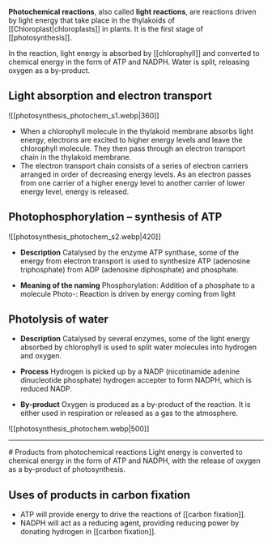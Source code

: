 **Photochemical reactions**, also called **light reactions**, are reactions driven by light energy that take place in the thylakoids of [[Chloroplast|chloroplasts]] in plants. It is the first stage of [[photosynthesis]].

In the reaction, light energy is absorbed by [[chlorophyll]] and converted to chemical energy in the form of ATP and NADPH. Water is split, releasing oxygen as a by-product.

## Light absorption and electron transport
![[photosynthesis_photochem_s1.webp|360]]

- When a chlorophyll molecule in the thylakoid membrane absorbs light energy, electrons are excited to higher energy levels and leave the chlorophyll molecule. They then pass through an electron transport chain in the thylakoid membrane.
- The electron transport chain consists of a series of electron carriers arranged in order of decreasing energy levels. As an electron passes from one carrier of a higher energy level to another carrier of lower energy level, energy is released.

## Photophosphorylation – synthesis of ATP
![[photosynthesis_photochem_s2.webp|420]]

- **Description**
  Catalysed by the enzyme ATP synthase, some of the energy from electron transport is used to synthesize ATP (adenosine triphosphate) from ADP (adenosine diphosphate) and phosphate.

- **Meaning of the naming**
  Phosphorylation: Addition of a phosphate to a molecule
  Photo-: Reaction is driven by energy coming from light

## Photolysis of water
- **Description**
  Catalysed by several enzymes, some of the light energy absorbed by chlorophyll is used to split water molecules into hydrogen and oxygen.

- **Process**
  Hydrogen is picked up by a NADP (nicotinamide adenine dinucleotide phosphate) hydrogen accepter to form NADPH, which is reduced NADP.

- **By-product**
  Oxygen is produced as a by-product of the reaction. It is either used in respiration or released as a gas to the atmosphere.


![[photosynthesis_photochem.webp|500]]

<hr>
# Products from photochemical reactions
Light energy is converted to chemical energy in the form of ATP and NADPH, with the release of oxygen as a by-product of photosynthesis.

## Uses of products in carbon fixation
- ATP will provide energy to drive the reactions of [[carbon fixation]].
- NADPH will act as a reducing agent, providing reducing power by donating hydrogen in [[carbon fixation]].
